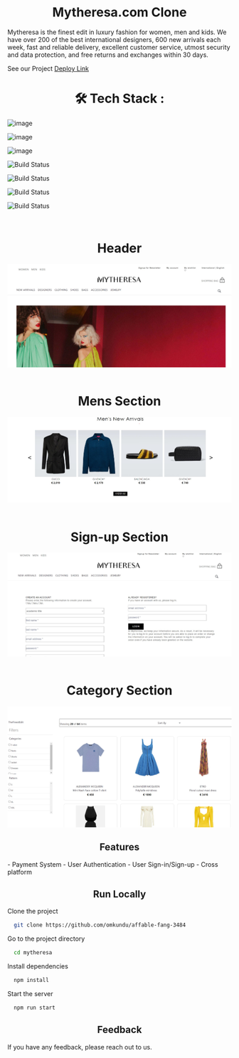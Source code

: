 
<h1 align="center">Mytheresa.com Clone</h1>

Mytheresa is the finest edit in luxury fashion for women, men and kids. We have over 200 of the best international designers, 600 new arrivals each week, fast and reliable delivery, excellent customer service, utmost security and data protection, and free returns and exchanges within 30 days.

See our Project   [Deploy Link](https://affable-fang-3484-main.vercel.app/)



<h1 align="center">🛠 Tech Stack :</h1>

![image](https://img.shields.io/badge/HTML5-E34F26?style=for-the-badge&logo=html5&logoColor=white) 

![image](https://img.shields.io/badge/CSS3-1572B6?style=for-the-badge&logo=css3&logoColor=white) 

![image](https://img.shields.io/badge/JavaScript-F7DF1E?style=for-the-badge&logo=javascript&logoColor=black) 

![Build Status](https://img.shields.io/badge/React-20232A?style=for-the-badge&logo=react&logoColor=61DAFB)
 
![Build Status](https://img.shields.io/badge/Redux-593D88?style=for-the-badge&logo=redux&logoColor=white)
 
![Build Status](https://img.shields.io/badge/PayPal-00457C?style=for-the-badge&logo=paypal&logoColor=white)

![Build Status](https://img.shields.io/badge/Paytm-002970?style=for-the-badge&logo=paytm&logoColor=00BAF2)

<br>
<h1 align="center">Header</h1>

<img src="https://github.com/omkundu/affable-fang-3484/blob/main/src/image/jpg.jpeg?raw=true" alt="header"/>

</br>

<br>
<h1 align="center">Mens Section</h1>

<img src="https://github.com/omkundu/affable-fang-3484/blob/main/src/image/2.jpeg?raw=true" alt="Mans_section"/>

</br>

<br>
<h1 align="center">Sign-up Section</h1>

<img src="https://github.com/omkundu/affable-fang-3484/blob/main/src/image/3.jpeg?raw=true" alt="Sign-up_Section"/>

</br>

<br>
<h1 align="center">Category Section</h1>

<img src="https://github.com/omkundu/affable-fang-3484/blob/main/src/image/4.jpeg?raw=true" alt="Category_Section"/>

</br>









<h2 align="center">Features</h2>
- Payment System
- User Authentication
- User Sign-in/Sign-up
- Cross platform



<h2 align="center">Run Locally</h2>

Clone the project

```bash
  git clone https://github.com/omkundu/affable-fang-3484
```

Go to the project directory

```bash
  cd mytheresa
```

Install dependencies

```bash
  npm install
```

Start the server

```bash
  npm run start
```



<h2 align="center">Feedback</h2>

If you have any feedback, please reach out to us.


